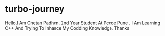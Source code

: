 # turbo-journey 
Hello,I Am Chetan Padhen.
 2nd Year Student At Pccoe Pune .
 I Am Learning C++ And Trying To Inhance My Codding Knowledge.
 Thanks
